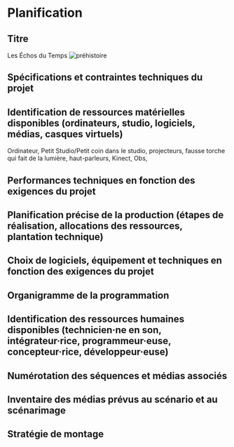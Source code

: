 # Planification
## Titre
Les Échos du Temps
![préhistoire](img/prehistoire.png)

## Spécifications et contraintes techniques du projet


## Identification de ressources matérielles disponibles (ordinateurs, studio, logiciels, médias, casques virtuels)
Ordinateur, Petit Studio/Petit coin dans le studio, projecteurs, fausse torche qui fait de la lumière, haut-parleurs, Kinect, Obs, 

## Performances techniques en fonction des exigences du projet


## Planification précise de la production (étapes de réalisation, allocations des ressources, plantation technique)


## Choix de logiciels, équipement et techniques en fonction des exigences du projet


## Organigramme de la programmation


## Identification des ressources humaines disponibles (technicien·ne en son, intégrateur·rice, programmeur·euse, concepteur·rice, développeur·euse)


## Numérotation des séquences et médias associés


## Inventaire des médias prévus au scénario et au scénarimage


## Stratégie de montage

